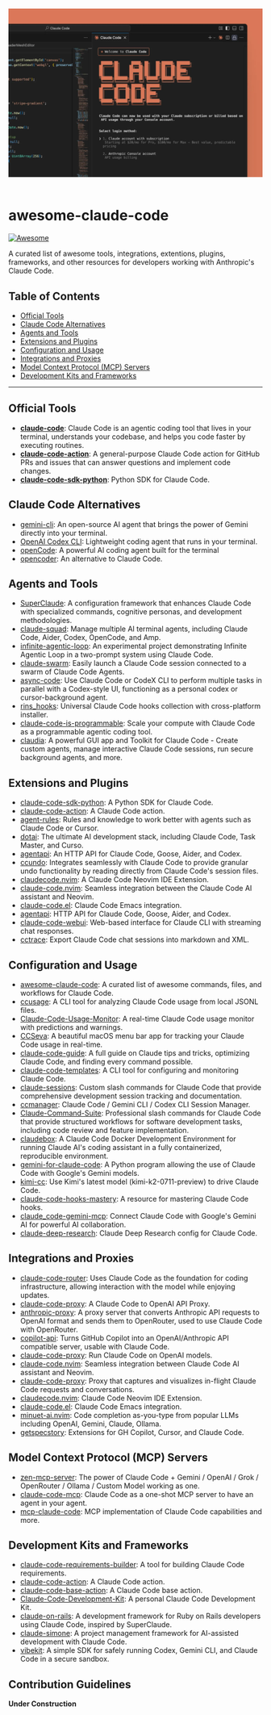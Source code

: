 <p align="center">
  <br />
  <img src="./Claude Code Logo.webp" alt="Claude Code">
  <br />
  <br />
</p>

# awesome-claude-code

[![Awesome](https://awesome.re/badge.svg)](https://awesome.re)

A curated list of awesome tools, integrations, extentions, plugins, frameworks, and other resources for developers working with Anthropic's Claude Code. 

## Table of Contents

  * [Official Tools](#official-tools)
  * [Claude Code Alternatives](#claude-code-alternatives)
  * [Agents and Tools](#agents-and-tools)
  * [Extensions and Plugins](#extensions-and-plugins)
  * [Configuration and Usage](#configuration-and-usage)
  * [Integrations and Proxies](#integrations-and-proxies)
  * [Model Context Protocol (MCP) Servers](#model-context-protocol-mcp-servers)
  * [Development Kits and Frameworks](#development-kits-and-frameworks)

-----

## Official Tools

  * [**claude-code**](https://github.com/anthropics/claude-code): Claude Code is an agentic coding tool that lives in your terminal, understands your codebase, and helps you code faster by executing routines.
  * [**claude-code-action**](https://github.com/anthropics/claude-code-action): A general-purpose Claude Code action for GitHub PRs and issues that can answer questions and implement code changes.
  * [**claude-code-sdk-python**](https://github.com/anthropics/claude-code-sdk-python): Python SDK for Claude Code.

## Claude Code Alternatives

  * [gemini-cli](https://github.com/google-gemini/gemini-cli): An open-source AI agent that brings the power of Gemini directly into your terminal.
  * [OpenAI Codex CLI](https://github.com/openai/codex): Lightweight coding agent that runs in your terminal.
  * [openCode](https://github.com/opencode-ai/opencode): A powerful AI coding agent built for the terminal
  * [opencoder](https://github.com/ducan-ne/opencoder): An alternative to Claude Code.

## Agents and Tools

  * [SuperClaude](https://github.com/NomenAK/SuperClaude): A configuration framework that enhances Claude Code with specialized commands, cognitive personas, and development methodologies.
  * [claude-squad](https://github.com/smtg-ai/claude-squad): Manage multiple AI terminal agents, including Claude Code, Aider, Codex, OpenCode, and Amp.
  * [infinite-agentic-loop](https://github.com/disler/infinite-agentic-loop): An experimental project demonstrating Infinite Agentic Loop in a two-prompt system using Claude Code.
  * [claude-swarm](https://github.com/parruda/claude-swarm): Easily launch a Claude Code session connected to a swarm of Claude Code Agents.
  * [async-code](https://github.com/ObservedObserver/async-code): Use Claude Code or CodeX CLI to perform multiple tasks in parallel with a Codex-style UI, functioning as a personal codex or cursor-background agent.
  * [rins_hooks](https://github.com/rinadelph/rins_hooks): Universal Claude Code hooks collection with cross-platform installer.
  * [claude-code-is-programmable](https://github.com/disler/claude-code-is-programmable): Scale your compute with Claude Code as a programmable agentic coding tool.
  * [claudia](https://github.com/getAsterisk/claudia): A powerful GUI app and Toolkit for Claude Code - Create custom agents, manage interactive Claude Code sessions, run secure background agents, and more.

## Extensions and Plugins

  * [claude-code-sdk-python](https://github.com/anthropics/claude-code-sdk-python): A Python SDK for Claude Code.
  * [claude-code-action](https://github.com/anthropics/claude-code-action): A Claude Code action.
  * [agent-rules](https://github.com/steipete/agent-rules): Rules and knowledge to work better with agents such as Claude Code or Cursor.
  * [dotai](https://github.com/udecode/dotai): The ultimate AI development stack, including Claude Code, Task Master, and Curso.
  * [agentapi](https://github.com/coder/agentapi): An HTTP API for Claude Code, Goose, Aider, and Codex.
  * [ccundo](https://github.com/RonitSachdev/ccundo): Integrates seamlessly with Claude Code to provide granular undo functionality by reading directly from Claude Code's session files.
  * [claudecode.nvim](https://github.com/coder/claudecode.nvim): A Claude Code Neovim IDE Extension.
  * [claude-code.nvim](https://github.com/greggh/claude-code.nvim): Seamless integration between the Claude Code AI assistant and Neovim.
  * [claude-code.el](https://github.com/stevemolitor/claude-code.el): Claude Code Emacs integration.
  * [agentapi](https://github.com/coder/agentapi): HTTP API for Claude Code, Goose, Aider, and Codex.
  * [claude-code-webui](https://github.com/sugyan/claude-code-webui): Web-based interface for Claude CLI with streaming chat responses.
  * [cctrace](https://github.com/jimmc414/cctrace): Export Claude Code chat sessions into markdown and XML.

## Configuration and Usage

  * [awesome-claude-code](https://github.com/hesreallyhim/awesome-claude-code): A curated list of awesome commands, files, and workflows for Claude Code.
  * [ccusage](https://github.com/ryoppippi/ccusage): A CLI tool for analyzing Claude Code usage from local JSONL files.
  * [Claude-Code-Usage-Monitor](https://github.com/Maciek-roboblog/Claude-Code-Usage-Monitor): A real-time Claude Code usage monitor with predictions and warnings.
  * [CCSeva](https://github.com/Iamshankhadeep/ccseva): A beautiful macOS menu bar app for tracking your Claude Code usage in real-time.
  * [claude-code-guide](https://github.com/zebbern/claude-code-guide): A full guide on Claude tips and tricks, optimizing Claude Code, and finding every command possible.
  * [claude-code-templates](https://github.com/davila7/claude-code-templates): A CLI tool for configuring and monitoring Claude Code.
  * [claude-sessions](https://github.com/iannuttall/claude-sessions): Custom slash commands for Claude Code that provide comprehensive development session tracking and documentation.
  * [ccmanager](https://github.com/kbwo/ccmanager): Claude Code / Gemini CLI / Codex CLI Session Manager.
  * [Claude-Command-Suite](https://github.com/qdhenry/Claude-Command-Suite): Professional slash commands for Claude Code that provide structured workflows for software development tasks, including code review and feature implementation.
  * [claudebox](https://github.com/RchGrav/claudebox): A Claude Code Docker Development Environment for running Claude AI's coding assistant in a fully containerized, reproducible environment.
  * [gemini-for-claude-code](https://github.com/coffeegrind123/gemini-for-claude-code): A Python program allowing the use of Claude Code with Google's Gemini models.
  * [kimi-cc](https://github.com/LLM-Red-Team/kimi-cc): Use Kimi's latest model (kimi-k2-0711-preview) to drive Claude Code.
  * [claude-code-hooks-mastery](https://github.com/disler/claude-code-hooks-mastery): A resource for mastering Claude Code hooks.
  * [claude_code-gemini-mcp](https://github.com/RaiAnsar/claude_code-gemini-mcp): Connect Claude Code with Google's Gemini AI for powerful AI collaboration.
  * [claude-deep-research](claude-deep-research): Claude Deep Research config for Claude Code.

## Integrations and Proxies

 * [claude-code-router](https://github.com/musistudio/claude-code-router): Uses Claude Code as the foundation for coding infrastructure, allowing interaction with the model while enjoying updates.
  * [claude-code-proxy](https://github.com/fuergaosi233/claude-code-proxy): A Claude Code to OpenAI API Proxy.
  * [anthropic-proxy](https://github.com/maxnowack/anthropic-proxy): A proxy server that converts Anthropic API requests to OpenAI format and sends them to OpenRouter, used to use Claude Code with OpenRouter.
  * [copilot-api](https://github.com/ericc-ch/copilot-api): Turns GitHub Copilot into an OpenAI/Anthropic API compatible server, usable with Claude Code.
  * [claude-code-proxy](https://github.com/1rgs/claude-code-proxy): Run Claude Code on OpenAI models.
  * [claude-code.nvim](https://github.com/greggh/claude-code.nvim): Seamless integration between Claude Code AI assistant and Neovim.
  * [claude-code-proxy](https://github.com/seifghazi/claude-code-proxy): Proxy that captures and visualizes in-flight Claude Code requests and conversations.
  * [claudecode.nvim](https://github.com/coder/claudecode.nvim): Claude Code Neovim IDE Extension.
  * [claude-code.el](https://github.com/stevemolitor/claude-code.el): Claude Code Emacs integration.
  * [minuet-ai.nvim](https://github.com/milanglacier/minuet-ai.nvim): Code completion as-you-type from popular LLMs including OpenAI, Gemini, Claude, Ollama.
  * [getspecstory](https://github.com/specstoryai/getspecstory): Extensions for GH Copilot, Cursor, and Claude Code.

## Model Context Protocol (MCP) Servers

  * [zen-mcp-server](https://github.com/BeehiveInnovations/zen-mcp-server): The power of Claude Code + Gemini / OpenAI / Grok / OpenRouter / Ollama / Custom Model working as one.
  * [claude-code-mcp](https://github.com/steipete/claude-code-mcp): Claude Code as a one-shot MCP server to have an agent in your agent.
  * [mcp-claude-code](https://github.com/SDGLBL/mcp-claude-code): MCP implementation of Claude Code capabilities and more.

## Development Kits and Frameworks

  * [claude-code-requirements-builder](https://github.com/rizethereum/claude-code-requirements-builder): A tool for building Claude Code requirements.
  * [claude-code-action](https://github.com/anthropics/claude-code-action): A Claude Code action.
  * [claude-code-base-action](https://github.com/anthropics/claude-code-base-action): A Claude Code base action.
  * [Claude-Code-Development-Kit](https://github.com/peterkrueck/Claude-Code-Development-Kit): A personal Claude Code Development Kit.
  * [claude-on-rails](https://github.com/obie/claude-on-rails): A development framework for Ruby on Rails developers using Claude Code, inspired by SuperClaude.
  * [claude-simone](https://github.com/Helmi/claude-simone): A project management framework for AI-assisted development with Claude Code.
  * [vibekit](https://github.com/superagent-ai/vibekit): A simple SDK for safely running Codex, Gemini CLI, and Claude Code in a secure sandbox.

## Contribution Guidelines

**Under Construction**

